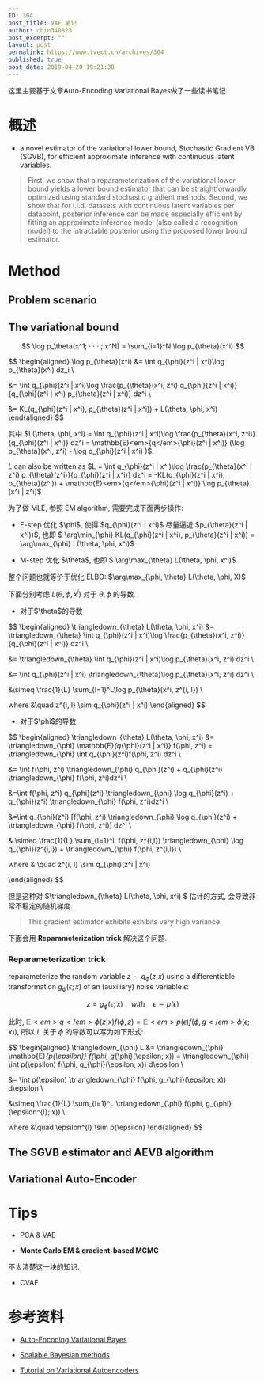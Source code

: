 ```yaml
---
ID: 304
post_title: VAE 笔记
author: chin340823
post_excerpt: ""
layout: post
permalink: https://www.tvect.cn/archives/304
published: true
post_date: 2019-04-20 19:21:38
---
```

这里主要基于文章Auto-Encoding Variational Bayes做了一些读书笔记.

<h1>概述</h1>

<ul>
<li>a novel estimator of the variational lower bound, Stochastic Gradient VB
(SGVB), for efficient approximate inference with continuous latent variables.</li>
</ul>

<blockquote>
  First, we show that a reparameterization of the variational lower bound yields a lower bound estimator that can be straightforwardly optimized using standard stochastic gradient methods. 
  Second, we show that for i.i.d. datasets with continuous latent variables per datapoint, posterior inference can be made especially efficient by fitting an approximate inference model (also called a recognition model) to the intractable posterior using the proposed lower bound estimator.
</blockquote>

<h1>Method</h1>

<h2>Problem scenario</h2>

<h2>The variational bound</h2>

$$ \log p_\theta(x^1; · · · ; x^N) = \sum_{i=1}^N \log p_{\theta}(x^i) $$

$$
\begin{aligned}
\log p_{\theta}(x^i) &amp;= \int q_{\phi}(z^i | x^i)\log p_{\theta}(x^i) dz_i &#92;

&amp;= \int q_{\phi}(z^i | x^i)\log \frac{p_{\theta}(x^i, z^i) q_{\phi}(z^i | x^i)}{q_{\phi}(z^i | x^i) p_{\theta}(z^i | x^i)} dz^i &#92;

&amp;= KL(q_{\phi}(z^i | x^i), p_{\theta}(z^i | x^i)) + L(\theta, \phi, x^i)
\end{aligned}
$$

其中 $L(\theta, \phi, x^i) = \int q_{\phi}(z^i | x^i)\log \frac{p_{\theta}(x^i, z^i)}{q_{\phi}(z^i | x^i)} dz^i = \mathbb{E}<em>{q</em>{\phi}(z^i | x^i)} (\log p_{\theta}(x^i, z^i) - \log q_{\phi}(z^i | x^i) )$.

$L$ can also be written as $L = \int q_{\phi}(z^i | x^i)\log \frac{p_{\theta}(x^i | z^i) p_{\theta}(z^i)}{q_{\phi}(z^i | x^i)} dz^i = -KL(q_{\phi}(z^i | x^i), p_{\theta}(z^i)) + \mathbb{E}<em>{q</em>{\phi}(z^i | x^i)} \log p_{\theta}(x^i | z^i)$

为了做 MLE, 参照 EM algorithm, 需要完成下面两步操作:

<ul>
<li>E-step
优化 $\phi$, 使得 $q_{\phi}(z^i | x^i)$ 尽量逼近 $p_{\theta}(z^i | x^i))$, 也即 $ \arg\min_{\phi} KL(q_{\phi}(z^i | x^i), p_{\theta}(z^i | x^i)) = \arg\max_{\phi} L(\theta, \phi, x^i)$</p></li>
<li><p>M-step
优化 $\theta$, 也即 $ \arg\max_{\theta} L(\theta, \phi, x^i)$</p></li>
</ul>

<p>整个问题也就等价于优化 ELBO: $\arg\max_{\phi, \theta} L(\theta, \phi, X)$

下面分别考虑 $L(\theta, \phi, x^i)$ 对于 $\theta, \phi$ 的导数.

<ul>
<li>对于$\theta$的导数</li>
</ul>

$$
\begin{aligned}
\triangledown_{\theta} L(\theta, \phi, x^i) &amp;= \triangledown_{\theta} \int q_{\phi}(z^i | x^i)\log \frac{p_{\theta}(x^i, z^i)}{q_{\phi}(z^i | x^i)} dz^i &#92;

&amp;= \triangledown_{\theta} \int q_{\phi}(z^i | x^i)\log p_{\theta}(x^i, z^i) dz^i &#92;

&amp;= \int q_{\phi}(z^i | x^i) \triangledown_{\theta}\log p_{\theta}(x^i, z^i) dz^i &#92;

&amp;\simeq \frac{1}{L} \sum_{l=1}^L\log p_{\theta}(x^i, z^{i, l}) &#92;

where &amp;\quad z^{i, l} \sim q_{\phi}(z^i | x^i)
\end{aligned}
$$

<ul>
<li>对于$\phi$的导数</li>
</ul>

$$
\begin{aligned}
\triangledown_{\theta} L(\theta, \phi, x^i) &amp;= \triangledown_{\phi} \mathbb{E}<em>{q</em>{\phi}(z^i | x^i)} f(\phi, z^i) = \triangledown_{\phi} \int q_{\phi}(z^i)f(\phi, z^i) dz^i &#92;

&amp;= \int f(\phi, z^i) \triangledown_{\phi} q_{\phi}(z^i) + q_{\phi}(z^i) \triangledown_{\phi} f(\phi, z^i)dz^i &#92;

&amp;=\int f(\phi, z^i) q_{\phi}(z^i) \triangledown_{\phi} \log q_{\phi}(z^i) + q_{\phi}(z^i) \triangledown_{\phi} f(\phi, z^i)dz^i &#92;

&amp;=\int q_{\phi}(z^i) [f(\phi, z^i)  \triangledown_{\phi} \log q_{\phi}(z^i) + \triangledown_{\phi} f(\phi, z^i)] dz^i &#92;

&amp; \simeq \frac{1}{L} \sum_{l=1}^L f(\phi, z^{i,l})  \triangledown_{\phi} \log q_{\phi}(z^{i,l}) + \triangledown_{\phi} f(\phi, z^{i,l}) &#92;

where &amp; \quad z^{i, l} \sim q_{\phi}(z^i | x^i)

\end{aligned}
$$

但是这种对 $\triangledown_{\theta} L(\theta, \phi, x^i) $ 估计的方式, 会导致非常不稳定的随机梯度.

<blockquote>
  This gradient estimator exhibits exhibits very high variance.
</blockquote>

下面会用 <strong>Reparameterization trick</strong> 解决这个问题.

<h3>Reparameterization trick</h3>

reparameterize the random variable $z \sim q_{\phi}(z | x)$ using a differentiable transformation $g_{\phi}(\epsilon; x)$ of an (auxiliary) noise variable $\epsilon$:

$$z = g_{\phi}(\epsilon; x) \quad with \quad \epsilon ∼ p(\epsilon)$$

此时, $\mathbb{E}<em>{q</em>{\phi}(z | x)} f(\phi, z) = \mathbb{E}<em>{p(\epsilon)} f(\phi, g</em>{\phi}(\epsilon; x))$, 所以 $L$ 关于 $\phi$ 的导数可以写为如下形式:

$$
\begin{aligned}
\triangledown_{\phi} L &amp;= \triangledown_{\phi} \mathbb{E}<em>{p(\epsilon)} f(\phi, g</em>{\phi}(\epsilon; x)) = \triangledown_{\phi} \int p(\epsilon) f(\phi, g_{\phi}(\epsilon; x)) d\epsilon &#92;

&amp;= \int p(\epsilon) \triangledown_{\phi} f(\phi, g_{\phi}(\epsilon; x)) d\epsilon &#92;

&amp;\simeq \frac{1}{L} \sum_{l=1}^L \triangledown_{\phi} f(\phi, g_{\phi}(\epsilon^{l}; x)) &#92;

where &amp;\quad \epsilon^{l} \sim p(\epsilon)
\end{aligned}
$$

<h2>The SGVB estimator and AEVB algorithm</h2>

<h2>Variational Auto-Encoder</h2>

<h1>Tips</h1>

<ul>
<li>PCA &amp; VAE</p></li>
<li><p><strong>Monte Carlo EM &amp; gradient-based MCMC</strong></p></li>
</ul>

<p>不太清楚这一块的知识.

<ul>
<li>CVAE</li>
</ul>

<h1>参考资料</h1>

<ul>
<li><p><a href="https://arxiv.org/abs/1312.6114">Auto-Encoding Variational Bayes</a></p></li>
<li><p><a href="https://drive.google.com/file/d/1NqtMy7uMti9Xrsck9WIqvv8o3PWP1jS4/view">Scalable Bayesian methods</a></p></li>
<li><p><a href="https://arxiv.org/abs/1606.05908">Tutorial on Variational Autoencoders</a></p></li>
</ul>
